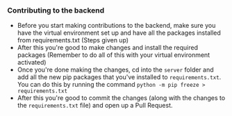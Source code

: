 ### Contributing to the backend

- Before you start making contributions to the backend, make sure you have the virtual environment set up and have all the packages installed from requirements.txt (Steps given up)
- After this you're good to make changes and install the required packages (Remember to do all of this with your virtual environment activated)
- Once you're done making the changes, cd into the `server` folder and  add all the new pip packages that you've installed to `requirements.txt`. You can do this by running the command `python -m pip freeze > requirements.txt`
- After this you're good to commit the changes (along with the changes to the `requirements.txt` file) and open up a Pull Request.
